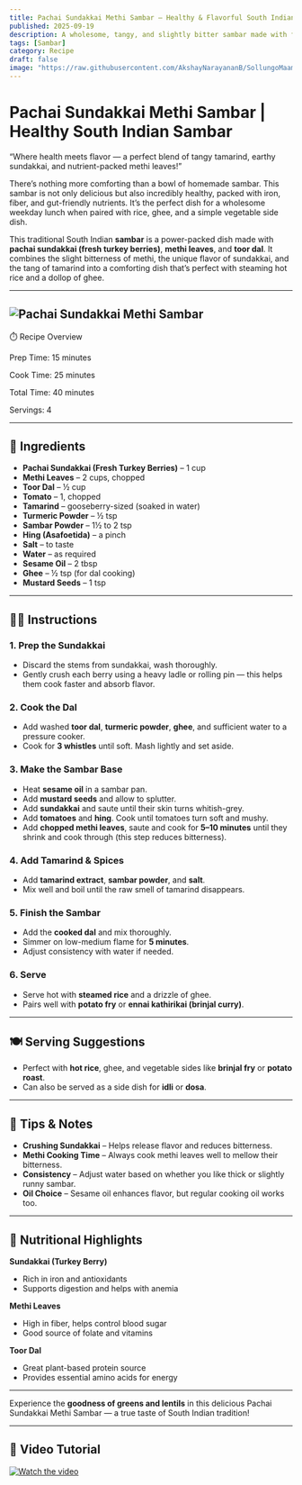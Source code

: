 ```yaml
---
title: Pachai Sundakkai Methi Sambar – Healthy & Flavorful South Indian Curry  
published: 2025-09-19  
description: A wholesome, tangy, and slightly bitter sambar made with fresh turkey berries (sundakkai), methi leaves, and toor dal. A nutritious South Indian classic that pairs beautifully with hot rice.  
tags: [Sambar]  
category: Recipe  
draft: false  
image: "https://raw.githubusercontent.com/AkshayNarayananB/SollungoMaami/master/images/pachaisundakkaimethisambar.png"  
---
```


# Pachai Sundakkai Methi Sambar | Healthy South Indian Sambar  

“Where health meets flavor — a perfect blend of tangy tamarind, earthy sundakkai, and nutrient-packed methi leaves!”  

There’s nothing more comforting than a bowl of homemade sambar. This sambar is not only delicious but also incredibly healthy, packed with iron, fiber, and gut-friendly nutrients. It’s the perfect dish for a wholesome weekday lunch when paired with rice, ghee, and a simple vegetable side dish.

This traditional South Indian **sambar** is a power-packed dish made with **pachai sundakkai (fresh turkey berries)**, **methi leaves**, and **toor dal**. It combines the slight bitterness of methi, the unique flavor of sundakkai, and the tang of tamarind into a comforting dish that’s perfect with steaming hot rice and a dollop of ghee.  

---  
![Pachai Sundakkai Methi Sambar](https://raw.githubusercontent.com/AkshayNarayananB/SollungoMaami/master/images/pachaisundakkaimethisambar.png)  
---

⏱️ Recipe Overview

Prep Time: 15 minutes

Cook Time: 25 minutes

Total Time: 40 minutes

Servings: 4

---
## 🛒 Ingredients  

- **Pachai Sundakkai (Fresh Turkey Berries)** – 1 cup  
- **Methi Leaves** – 2 cups, chopped  
- **Toor Dal** – ½ cup  
- **Tomato** – 1, chopped  
- **Tamarind** – gooseberry-sized (soaked in water)  
- **Turmeric Powder** – ½ tsp  
- **Sambar Powder** – 1½ to 2 tsp  
- **Hing (Asafoetida)** – a pinch  
- **Salt** – to taste  
- **Water** – as required  
- **Sesame Oil** – 2 tbsp  
- **Ghee** – ½ tsp (for dal cooking)  
- **Mustard Seeds** – 1 tsp  

---

## 👩‍🍳 Instructions  

### 1. Prep the Sundakkai  
- Discard the stems from sundakkai, wash thoroughly.  
- Gently crush each berry using a heavy ladle or rolling pin — this helps them cook faster and absorb flavor.  

### 2. Cook the Dal  
- Add washed **toor dal**, **turmeric powder**, **ghee**, and sufficient water to a pressure cooker.  
- Cook for **3 whistles** until soft. Mash lightly and set aside.  

### 3. Make the Sambar Base  
- Heat **sesame oil** in a sambar pan.  
- Add **mustard seeds** and allow to splutter.  
- Add **sundakkai** and saute until their skin turns whitish-grey.  
- Add **tomatoes** and **hing**. Cook until tomatoes turn soft and mushy.  
- Add **chopped methi leaves**, saute and cook for **5–10 minutes** until they shrink and cook through (this step reduces bitterness).  

### 4. Add Tamarind & Spices  
- Add **tamarind extract**, **sambar powder**, and **salt**.  
- Mix well and boil until the raw smell of tamarind disappears.  

### 5. Finish the Sambar  
- Add the **cooked dal** and mix thoroughly.  
- Simmer on low-medium flame for **5 minutes**.  
- Adjust consistency with water if needed.  

### 6. Serve  
- Serve hot with **steamed rice** and a drizzle of ghee.  
- Pairs well with **potato fry** or **ennai kathirikai (brinjal curry)**.  

---

## 🍽️ Serving Suggestions  

- Perfect with **hot rice**, ghee, and vegetable sides like **brinjal fry** or **potato roast**.  
- Can also be served as a side dish for **idli** or **dosa**.  

---

## 🌟 Tips & Notes  

- **Crushing Sundakkai** – Helps release flavor and reduces bitterness.  
- **Methi Cooking Time** – Always cook methi leaves well to mellow their bitterness.  
- **Consistency** – Adjust water based on whether you like thick or slightly runny sambar.  
- **Oil Choice** – Sesame oil enhances flavor, but regular cooking oil works too.  

---

## 🥦 Nutritional Highlights  

**Sundakkai (Turkey Berry)**  
- Rich in iron and antioxidants  
- Supports digestion and helps with anemia  

**Methi Leaves**  
- High in fiber, helps control blood sugar  
- Good source of folate and vitamins  

**Toor Dal**  
- Great plant-based protein source  
- Provides essential amino acids for energy  

---

Experience the **goodness of greens and lentils** in this delicious Pachai Sundakkai Methi Sambar — a true taste of South Indian tradition!

---

 

## 🎥 Video Tutorial

[![Watch the video](https://img.youtube.com/vi/1ofaBnSJDV4/0.jpg)](https://youtu.be/1ofaBnSJDV4?si=r7jCmNeUAQhw_G2_)
